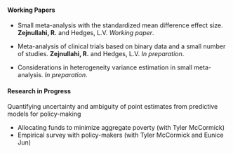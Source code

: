 #### Working Papers

 - Small meta-analysis with the standardized mean difference effect size. **Zejnullahi, R.** and Hedges, L.V. *Working paper*.

 - Meta-analysis of clinical trials based on binary data and a small number of studies. **Zejnullahi, R.** and Hedges, L.V. *In preparation*.
 
 - Considerations in heterogeneity variance estimation in small meta-analysis. *In preparation*.


#### Research in Progress

Quantifying uncertainty and ambiguity of point estimates from predictive models for policy-making 
 - Allocating funds to minimize aggregate poverty (with Tyler McCormick)
 - Empirical survey with policy-makers (with Tyler McCormick and Eunice Jun)

